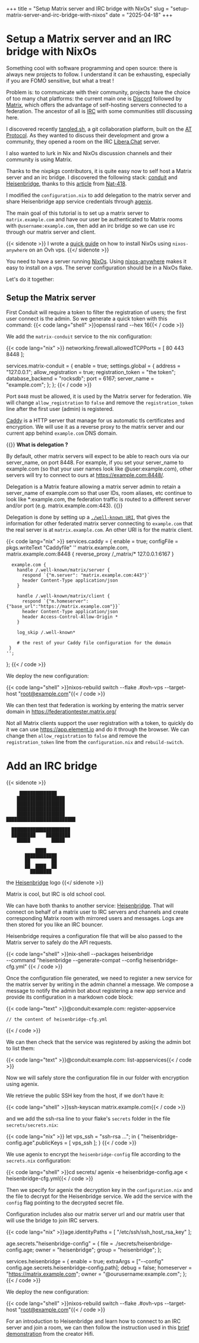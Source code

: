 +++
title = "Setup Matrix server and IRC bridge with NixOs"
slug = "setup-matrix-server-and-irc-bridge-with-nixos"
date = "2025-04-18"
+++

# Setup a Matrix server and an IRC bridge with NixOs

Something cool with software programming and open source:
there is always new projects to follow.
I understand it can be exhausting, especially if you are FOMO sensitive,
but what a treat !

Problem is: to communicate with their community, projects have the
choice of too many chat platforms: the current main one is [Discord](https://discord.gg)
followed by [Matrix](https://matrix.org), which offers the advantage of
self-hosting servers connected to a federation. The ancestor of all is
[IRC](https://en.wikipedia.org/wiki/IRC) with some communities still discussing here.

I discovered recently [tangled.sh](https://tangled.sh), a git collaboration platform,
built on the [AT Protocol](https://atproto.com/). As they wanted to discuss their development
and grow a community, they opened a room on the IRC [Libera.Chat](https://libera.chat/) server.

I also wanted to lurk in Nix and NixOs discussion channels and their community is using Matrix.

Thanks to the nixpkgs contributors, it is quite easy now to self host a Matrix server and
an irc bridge. I discovered the following stack: [conduit](https://conduit.rs/) and
[Heisenbridge](https://github.com/hifi/heisenbridge), thanks to this
[article](https://www.nat-418.xyz/posts/1ba7609d42e27999759eb4b9cd9810cb.html) from
[Nat-418](https://www.nat-418.xyz).

I modified the `configuration.nix` to add delegation to the matrix server and share
Heisenbridge app service credentials through [agenix](https://github.com/ryantm/agenix).

The main goal of this tutorial is to set up a matrix server to `matrix.example.com` and have
our user be authenticated to Matrix rooms with `@username:example.com`, then add an irc bridge
so we can use irc through our matrix server and client.

{{< sidenote >}}
I wrote a [quick guide](/notes/install-nixos-on-an-ovh-vps-with-nixos-anywhere) on how to install
NixOs using `nixos-anywhere` on an Ovh vps.
{{</ sidenote >}}

You need to have a server running [NixOs](https://nixos.org).
Using [nixos-anywhere](https://github.com/nix-community/nixos-anywhere) makes it
easy to install on a vps. The server configuration should be in a NixOs flake.

Let's do it together:

## Setup the Matrix server

First Conduit will require a token to filter the registration of users;
the first user connect is the admin.
So we generate a quick token with this command:
{{< code lang="shell" >}}openssl rand --hex 16{{< / code >}}

We add the `matrix-conduit` service to the nix configuration:

{{< code lang="nix" >}}
networking.firewall.allowedTCPPorts = [
    80
    443
    8448
];

services.matrix-conduit = {
    enable = true;
    settings.global = {
      address = "127.0.0.1";
      allow_registration = true;
      registration_token = "the token";
      database_backend = "rocksdb";
      port = 6167;
      server_name = "example.com";
    };
};
{{< / code >}}

Port `8448` must be allowed, it is used by the Matrix server for federation.
We will change `allow_registration` to `false` and remove the `registration_token` line
after the first user (admin) is registered.

[Caddy](https://caddyserver.com/) is a HTTP server that manage for us  automatic tls
certificates and encryption. We will use it as a reverse proxy to the matrix server and
our current app behind `example.com` DNS domain.

{{<sidenote>}}
**What is delegation ?**

By default, other matrix servers will expect to be able to reach ours via our server_name, on port 8448.
For example, if you set your server_name to example.com (so that your user names look like @user:example.com),
other servers will try to connect to ours at https://example.com:8448/.

Delegation is a Matrix feature allowing a matrix server admin to retain a server_name of example.com so that user IDs,
room aliases, etc continue to look like *:example.com, the federation traffic is routed to a different server and/or port
(e.g. matrix.example.com:443).
{{</sidenote>}}

Delegation is done by setting up a [`./well-known URI`](https://en.wikipedia.org/wiki/Well-known_URI),
that gives the information for other federated matrix server connecting to `example.com`
that the real server is at `matrix.example.com`. An other URI is for the matrix client.

{{< code lang="nix" >}}
services.caddy = {
    enable = true;
    configFile = pkgs.writeText "Caddyfile" ''
      matrix.example.com, matrix.example.com:8448 {
        reverse_proxy /_matrix/* 127.0.0.1:6167
      }

      example.com {
        handle /.well-known/matrix/server {
          respond `{"m.server": "matrix.example.com:443"}`
          header Content-Type application/json
        }

        handle /.well-known/matrix/client {
          respond `{"m.homeserver":{"base_url":"https://matrix.example.com"}}`
          header Content-Type application/json
          header Access-Control-Allow-Origin *
        }

        log_skip /.well-known*

        # the rest of your Caddy file configuration for the domain
     }
    '';
  };
{{< / code >}}

We deploy the new configuration:

{{< code lang="shell" >}}nixos-rebuild switch --flake .#ovh-vps --target-host "root@example.com"{{< / code >}}

We can then test that federation is working by entering
the matrix server domain in https://federationtester.matrix.org/

Not all Matrix clients support the user registration with a token, to quickly do it we
can use https://app.element.io and do it through the browser.
We can change then `allow_registration` to `false` and remove the `registration_token` line from the
`configuration.nix` and `rebuild-switch`.

# Add an IRC bridge

{{< sidenote >}}
```sidenote-ascii-art
     ██████████████
    ██████████████████
    ██████████████████
    ██████████████████
    ██████████████████
██████████████████████████

  ██████████████████████
  █████████    █████████
    █████        █████

           ████
       ████████████
       ██        ██
       ██  ████  ██
         ████████

```
the [Heisenbridge](https://github.com/hifi/heisenbridge) logo
{{</ sidenote >}}

Matrix is cool, but IRC is old school cool.

We can have both thanks to another service: [Heisenbridge](https://github.com/hifi/heisenbridge).
That will connect on behalf of a matrix user to IRC servers and channels and create corresponding
Matrix room with mirrored users and messages. Logs are then stored for you like an IRC bouncer.

Heisenbridge requires a configuration file that will be also passed to the Matrix server
to safely do the API requests.

{{< code lang="shell" >}}nix-shell --packages heisenbridge \
    --command "heisenbridge --generate-compat --config heisenbridge-cfg.yml"
{{< / code >}}

Once the configuration file generated, we need to register a new service for the matrix server
by writing in the admin channel a message. We compose a message to notify the admin bot
about registering a new app service and provide its configuration in a markdown code block:

{{< code lang="text" >}}@conduit:example.com: register-appservice
```
// the content of heisenbridge-cfg.yml
```
{{< / code >}}

We can then check that the service was registered by asking the admin bot to list them:

{{< code lang="text" >}}@conduit:example.com: list-appservices{{< / code >}}

Now we will safely store the configuration file in our folder with encryption using agenix.

We retrieve the public SSH key from the host, if we don't have it:

{{< code lang="shell" >}}ssh-keyscan matrix.example.com{{< / code >}}

and we add the ssh-rsa line to your flake's `secrets` folder in the file `secrets/secrets.nix`:

{{< code lang="nix" >}}
let
  vps_ssh = "ssh-rsa ...";
in
{
  "heisenbridge-config.age".publicKeys = [ vps_ssh ];
}
{{< / code >}}

We use agenix to encrypt the `heisenbridge-config` file according to the `secrets.nix` configuration:

{{< code lang="shell" >}}cd secrets/
agenix -e heisenbridge-config.age < heisenbridge-cfg.yml{{< / code >}}


Then we specify for agenix the decryption key in the `configuration.nix` and the file to decrypt for
the Heisenbridge service. We add the service with the `config` flag pointing to the decrypted secret file.

Configuration includes also our matrix server url and our matrix user that will use
the bridge to join IRC servers.

{{< code lang="nix" >}}age.identityPaths = [ "/etc/ssh/ssh_host_rsa_key" ];

age.secrets."heisenbridge-config" = {
    file = ./secrets/heisenbridge-config.age;
    owner = "heisenbridge";
    group = "heisenbridge";
};

services.heisenbridge = {
    enable = true;
    extraArgs = ["--config" config.age.secrets.heisenbridge-config.path];
    debug = false;
    homeserver = "https://matrix.example.com";
    owner = "@ourusername:example.com";
};
{{< / code >}}

We deploy the new configuration:

{{< code lang="shell" >}}nixos-rebuild switch --flake .#ovh-vps --target-host "root@example.com"{{< / code >}}

For an introduction to Heisenbridge and learn how to connect to an IRC server
and join a room, we can then follow the instruction used in this
[brief demonstration](https://www.youtube.com/watch?v=nQk1Bp4tk4I) from the creator Hifi.
